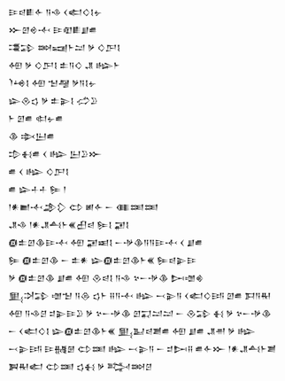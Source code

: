 <div class='block'>
<div class='line'>𒄿𒁀𒀾𒅆 𒀀𒈾 𒌋𒅗𒄭𒋙𒉡</div>
<div class='line'>𒁍𒇻𒄴𒋾 𒄿𒊏𒀾𒋗𒌑</div>
<div class='line'>𒃮𒁉 𒇷𒍢𒈨𒁺 𒃻 𒄭𒂅𒋙</div>
<div class='line'>𒅇 𒃻 𒄭𒂅𒋙 𒉺𒀀𒄭 𒂗 𒈗𒈨</div>
<div class='line'>𒇺𒆲𒋙 𒅇 𒈠𒆷 𒃻𒀀𒋙𒉡</div>
<div class='line'>𒇽𒊮𒌓 𒃻 𒉺𒉌𒋙 𒈤𒊒</div>
<div class='line'>𒈨 𒇻𒌑 𒊕𒉡𒌑</div>
<div class='line'>𒆠 𒇸𒌨𒌑</div>
<div class='line'>𒄠𒈬𒌑 𒌋 𒈗 𒌨𒊒𒁍</div>
<div class='line'>𒌑 𒌋 𒈗 𒄭𒂅𒋙</div>
<div class='line'>𒌑 𒇽𒈦𒈦 𒌉 𒁹</div>
<div class='line'>𒁹𒀭𒆤𒋾𒂁𒁷 𒌌 𒅖𒅆 𒀸 𒈪𒌅𒌅</div>
<div class='line'>𒂗𒈾 𒁹𒀭𒂗𒋀𒈨𒌍𒌷𒁀 𒌉𒋙 𒂼𒋙</div>
<div class='line'>𒁈𒉺𒇻𒆠𒄿𒋾 𒅇 𒂼𒀜𒋙 𒀸𒋩𒆠𒀀𒀀𒄿𒋾 𒌋 𒋗𒌑</div>
<div class='line'>𒌉 𒁈𒉺𒇻𒆠 𒀸 𒉺𒀭 𒇽𒁈𒉺𒇻𒆠𒈨𒌍 𒌉𒁀𒉌𒄿</div>
<div class='line'>𒃻 𒁈𒉺𒇻𒆠 𒋗𒌑 𒅇 𒊮𒁀𒋙 𒀀𒈾 𒆳𒀸𒋩𒆠 𒄖𒌝𒄯</div>
<div class='line'>𒅅𒋫𒁉 𒌝𒈠 𒀀𒁲 𒌓𒈨 𒍝𒀀𒋾 𒈗 𒁁𒉌𒀀 𒌋𒅗𒄭𒅀 𒇻𒌑 𒁕𒀀𒊑</div>
<div class='line'>𒅇 𒀀𒈾𒆪 𒄑𒉌𒄿𒊒 𒃻 𒆳𒀸𒋩𒆠 𒇻𒍑𒁺𒁺 𒀸 𒊮𒁉 𒈬 𒃻 𒆳𒀸𒋩𒆠</div>
<div class='line'>𒀸 𒌋𒅗𒄭𒋙 𒇽𒁈𒉺𒇻𒆠𒈨𒌍 𒅅𒆏𒁀𒋢𒌑 𒅇 𒋗𒌑 𒂗𒉣 𒃻 𒈗</div>
<div class='line'>𒁁𒉌𒅀 𒄿𒉆𒇡 𒌌𒌅 𒈗 𒁁𒉌𒀀 𒀸 𒄑𒄖𒍝 𒌑𒅆𒁍 𒁹𒀭𒂗𒋀𒈨𒋢</div>
<div class='line'>𒀉𒊑𒅗 𒌌𒌅 𒌓𒈬 𒃻 𒅋𒇷𒆪</div>
</div>